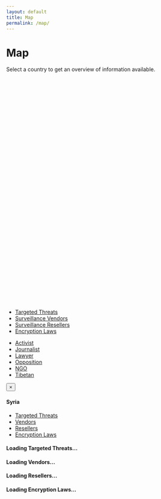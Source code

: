 ```yaml
---
layout: default
title: Map
permalink: /map/
---
```


<div class="row"><h1>Map</h1></div>
<div class="row top-buffer-30">
  <p>Select a country to get an overview of information available.</p>
</div>

<div class="row top-buffer-30"></div>
<div id="map" class="row" style="position: relative; width: 100%; height: 600px;"></div>
<div class="row top-buffer-75"></div>

<div id="selection-container">
<div id="dataset-selections" class="row">
  <ul class="nav nav-tabs nav-justified darkgreen">
    <li id="initial-dataset" class="dataset-selector">
      <a href="#targetedthreats" id="tt-toggle">
        Targeted Threats <span class="caret"></span>
      </a>
    </li>
    <li class="dataset-selector"><a href="#vendors">Surveillance Vendors</a></li>
    <li class="dataset-selector"><a href="#resellers">Surveillance Resellers</a></li>
    <li class="dataset-selector"><a href="#encryptionlaws">Encryption Laws</a></li>
  </ul>
</div>

<div id="target-selections" class="row">
  <ul class="nav nav-tabs nav-justified fadedgreen">
     <li class="target-selector"><a href="#activist">Activist</a></li>
     <li class="target-selector"><a href="#journalist">Journalist</a></li>
     <li class="target-selector"><a href="#lawyer">Lawyer</a></li>
     <li class="target-selector"><a href="#opposition">Opposition</a></li>
     <li class="target-selector"><a href="#ngo">NGO</a></li>
     <li class="target-selector"><a href="#tibetan">Tibetan</a></li>
  </ul>
</div>
</div>


<div class="modal fade" id="modal">
  <div class="modal-dialog">
    <div class="modal-content">
      <div class="modal-header">
        <button type="button" class="close" data-dismiss="modal" aria-label="Close"><span aria-hidden="true">&times;</span></button>
        <h4 class="modal-title">Syria</h4>
      </div>
      <div class="modal-body">
        <ul id="country-tabs" class="nav nav-tabs" role="tablist">
          <li role="presentation" class="active"><a href="#targetedthreats" aria-controls="targetedthreats" role="tab" data-toggle="tab">Targeted Threats</a></li>
          <li role="presentation"><a href="#vendors" aria-controls="vendors" role="tab" data-toggle="tab">Vendors</a></li>
          <li role="presentation"><a href="#resellers" aria-controls="resellers" role="tab" data-toggle="tab">Resellers</a></li>
          <li role="presentation"><a href="#encryptionlaws" aria-controls="encryptionlaws" role="tab" data-toggle="tab">Encryption Laws</a></li>
        </ul>
        <div class="tab-content">
          <div role="tabpanel" class="tab-pane active" id="targetedthreats">
            <h4>Loading Targeted Threats...</h4>
          </div>
          <div role="tabpanel" class="tab-pane" id="vendors">
            <h4>Loading Vendors...</h4>
          </div>
          <div role="tabpanel" class="tab-pane" id="resellers">
            <h4>Loading Resellers...</h4>
          </div>
          <div role="tabpanel" class="tab-pane" id="encryptionlaws">
            <h4>Loading Encryption Laws...</h4>
          </div>
        </div>
      </div>
    </div>
  </div>
</div>

<script id="view-targetedthreats" type="text/template">
  <li>
    <% if (typeof date != 'undefined' && date) { %><strong>Date</strong>: <%= date %><br><% } %>
    <% if (typeof md5 != 'undefined' && md5) { %><strong>MD5</strong>: <%= md5 %><br><% } %>
    <% if (typeof c2 != 'undefined' && c2) { %><strong>Command &amp; Control</strong>: <%= c2 %></strong><br><% } %>
    <% if (typeof family != 'undefined' && family) { %><strong>Family</strong>: <%= family %><br><% } %>
    <% if (typeof target != 'undefined' && target) { %><strong>Target</strong>: <%= target %><br><% } %>
    <% if (typeof reference != 'undefined' && reference) { %><a href="<%= reference %>" target="_blank">Reference</a><% } %>
    <hr>
  </li>
</script>

<script id="view-vendors" type="text/template">
  <li>
    <% if (typeof company != 'undefined' && company) { %><strong>Company</strong>: <%= company %><br><% } %>
    <% if (typeof solution != 'undefined' && solution) { %><strong>Solution</strong>: <%= solution %><br><% } %>
    <% if (typeof website != 'undefined' && website) { %><strong>Website</strong>: <a href="<%= website %>" target="_blank"><%= website %></a><% } %>
    <hr>
  </li>
</script>

<script id="view-encryptionlaws" type="text/template">
  <li>
    <% if (typeof import_restrictions != 'undefined' && import_restrictions) { %><strong>Import</strong>: <%= import_restrictions %><br><% } %>
    <% if (typeof prohibit_use != 'undefined' && prohibit_use) { %><strong>Prohibit Use</strong>: <%= prohibit_use %><br><% } %>
    <% if (typeof license_use != 'undefined' && license_use) { %><strong>License Use</strong>: <%= license_use %><br><% } %>
    <% if (typeof provide_keys != 'undefined' && provide_keys) { %><strpong>Provide Keys</strong>: <%= provide_keys %><% } %>
    <hr>
  </li>
</script>

<script id="view-resellers" type="text/template">
  <li>
    <% if (typeof company != 'undefined' && company) { %><strong>Company</strong>: <%= company %><br><% } %>
    <% if (typeof entity != 'undefined' && entity) { %><strong>Entity</strong>: <%= entity %><br><% } %>
    <% if (typeof country != 'undefined' && country) { %><strong>Location</strong>: <%= country %>, <%= region %>, <%= municipality %><br><% } %>
    <% if (typeof suppliers != 'undefined' && suppliers) { %><strong>Suppliers</strong>: <%= suppliers %><br><% } %>
    <% if (typeof government_customers != 'undefined' && government_customers) { %><strong>Government Customers</strong>: <%= government_customers %><br><% } %>
    <% if (typeof corporate_customers != 'undefined' && corporate_customers) { %><strong>Corporate Customers</strong>: <%= corporate_customers %><br><% } %>
    <% if (typeof website != 'undefined' && website) { %><strong>Website</strong>: <a href="<%= website %>" target="_blank"><%= website %></a><br><% } %>
    <% if (typeof notes != 'undefined' && notes) { %><strong>Notes</strong>: <%= notes %><br><% } %>
    <hr>
  </li>
</script>
